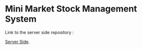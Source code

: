 # Mini Market Stock Management System

  Link to the server side repository : 

  [Server Side](https://github.com/najlae01/mini-market-server-side).

